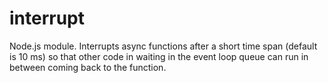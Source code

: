 # interrupt
Node.js module. Interrupts async functions after a short time span (default is 10 ms) so that other code in waiting in the event loop queue can run in between coming back to the function.
